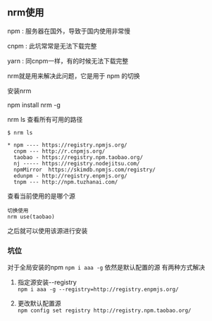 ## nrm使用

npm : 服务器在国外，导致于国内使用非常慢

cnpm : 此坑常常是无法下载完整

yarn  :  同cnpm一样，有的时候无法下载完整

nrm就是用来解决此问题，它是用于 npm 的切换

安装nrm 

  npm install nrm -g

  nrm ls  查看所有可用的路径

```
$ nrm ls

* npm ---- https://registry.npmjs.org/
  cnpm --- http://r.cnpmjs.org/
  taobao - https://registry.npm.taobao.org/
  nj ----- https://registry.nodejitsu.com/
  npmMirror  https://skimdb.npmjs.com/registry/
  edunpm - http://registry.enpmjs.org/
  tnpm --- http://npm.tuzhanai.com/

```
查看当前使用的是哪个源

```
切换使用
nrm use(taobao)
```

之后就可以使用该源进行安装

### 坑位
对于全局安装的npm
```npm i aaa -g```
依然是默认配置的源
有两种方式解决

1. 指定源安装--registry  
 ```npm i aaa -g --registry=http://registry.enpmjs.org/```

2. 更改默认配置源  
```npm config set registry http://registry.npm.taobao.org/```
